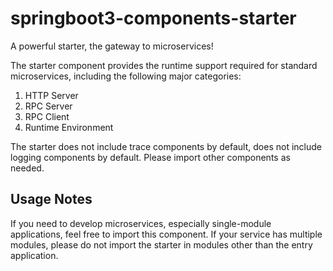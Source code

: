 # springboot3-components-starter

A powerful starter, the gateway to microservices!

The starter component provides the runtime support required for standard microservices, including the following major categories:

1. HTTP Server
2. RPC Server
3. RPC Client
4. Runtime Environment

The starter does not include trace components by default, does not include logging components by default.
Please import other components as needed.

## Usage Notes

If you need to develop microservices, especially single-module applications, feel free to import this component.
If your service has multiple modules, please do not import the starter in modules other than the entry application.
